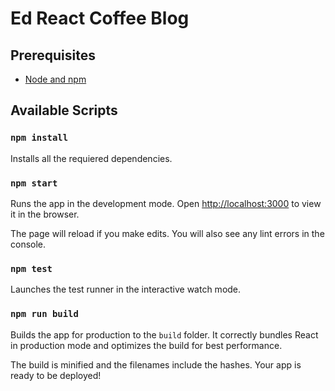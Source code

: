 
# Ed React Coffee Blog

## Prerequisites

* [Node and npm](https://nodejs.org/en/)

## Available Scripts

### `npm install`

Installs all the requiered dependencies.

### `npm start`

Runs the app in the development mode. Open [http://localhost:3000](http://localhost:3000) to view it in the browser.

The page will reload if you make edits. You will also see any lint errors in the console.

### `npm test`

Launches the test runner in the interactive watch mode.

### `npm run build`

Builds the app for production to the `build` folder. It correctly bundles React in production mode and optimizes the build for best performance.

The build is minified and the filenames include the hashes. Your app is ready to be deployed!
